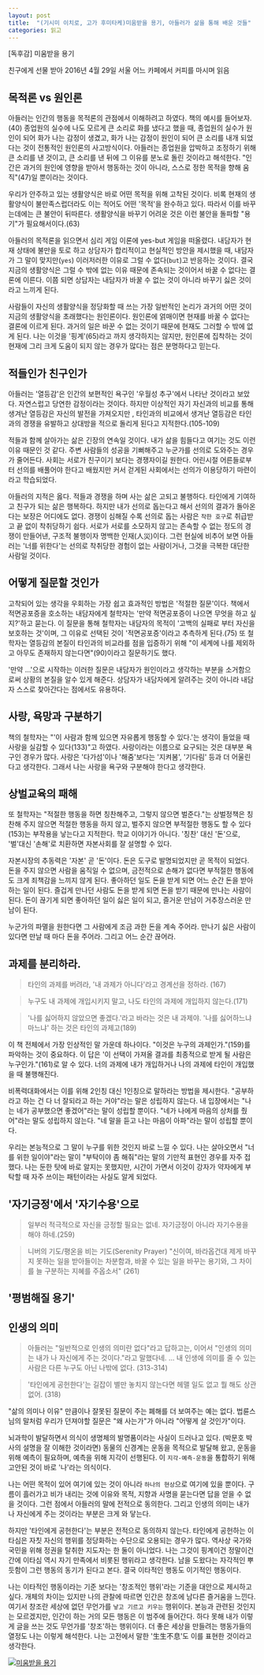 ```yaml
---
layout: post
title:  "(기시미 이치로, 고가 후미타케)미움받을 용기, 아들러가 삶을 통해 배운 것들"
categories: 읽고
---
```


[독후감] 미움받을 용기

친구에게 선물 받아 2016년 4월 29일 서울 어느 카페에서 커피를 마시며 읽음

## 목적론 vs 원인론

아들러는 인간의 행동을 목적론의 관점에서 이해하려고 하였다. 책의 예시를 들어보자.(40) 종업원의 실수에 나도 모르게 큰 소리로 화를 냈다고 했을 때, 종업원의 실수가 원인이 되어 화가 나는 감정이 생겼고, 화가 나는 감정이 원인이 되어 큰 소리를 내개 되었다는 것이 전통적인 원인론의 사고방식이다. 아들러는 종업원을 압박하고 조정하기 위해 큰 소리를 낸 것이고, 큰 소리를 낸 뒤에 그 이유를 분노로 돌린 것이라고 해석한다. "인간은 과거의 원인에 영향을 받아서 행동하는 것이 아니라, 스스로 정한 목적을 향해 움직"(47)일 뿐이라는 것이다.

우리가 안주하고 있는 생활양식은 바로 어떤 목적을 위해 고착된 것이다. 비록 현재의 생활양식이 불만족스럽더라도 이는 적어도 어떤 '목적'을 완수하고 있다. 따라서 이를 바꾸는데에는 큰 불안이 뒤따른다. 생활양식을 바꾸기 어려운 것은 이런 불안을 돌파할 "용기"가 필요해서이다.(63)

아들러의 목적론을 읽으면서 심리 게임 이론에 yes-but 게임을 떠올렸다. 내담자가 현재 상태에 불만을 토로 하고 상담자가 합리적이고 현실적인 방안을 제시했을 때, 내담자가 그 말이 맞지만(`yes`) 이러저러한 이유로 그럴 수 없다(`but`)고 반응하는 것이다. 결국 지금의 생활양식은 그럴 수 밖에 없는 이유 때문에 존속되는 것이어서 바꿀 수 없다는 결론에 이른다. 이쯤 되면 상담자는 내담자가 바꿀 수 없는 것이 아니라 바꾸기 싫은 것이라고 느끼게 된다.

사람들이 자신의 생활양식을 정당화할 때 쓰는 가장 일반적인 논리가 과거의 어떤 것이 지금의 생활양식을 초래했다는 원인론이다. 원인론에 얽매이면 현재를 바꿀 수 없다는 결론에 이르게 된다. 과거의 일은 바꾼 수 없는 것이기 때문에 현재도 그러할 수 밖에 없게 된다. 나는 이것을 '핑계'(65)라고 까지 생각하지는 않지만, 원인론에 집착하는 것이 현재에 그리 크게 도움이 되지 않는 경우가 많다는 점은 분명하다고 믿는다.

## 적들인가 친구인가

아들러는 '열등감'은 인간의 보편적인 욕구인 '우월성 추구'에서 나타난 것이라고 보았다. 자연스럽고 당연한 감정이라는 것이다. 하지만 이상적인 자기 자신과의 비교를 통해 생겨난 열등감은 자신의 발전을 가져오지만 , 타인과의 비교에서 생겨난 열등감은 타인과의 경쟁을 유발하고 상대방을 적으로 돌리게 된다고 지적한다.(105-109)

적들과 함께 살아가는 삶은 긴장의 연속일 것이다. 내가 삶을 힘들다고 여기는 것도 이런 이유 때문인 것 같다. 주변 사람들의 성공을 기뻐해주고 누군가를 선의로 도와주는 경우가 줄어든다. 사회는 서로가 친구이기 보다는 경쟁자이길 원한다. 어린시절 어른들로부터 선의를 배풀어야 한다고 배웠지만 커서 걷게된 사회에서는 선의가 이용당하기 마련이라고 학습되었다.

아들러의 지적은 옳다. 적들과 경쟁을 하며 사는 삶은 고되고 불행하다. 타인에게 기여하고 친구가 되는 삶은 행복하다. 하지만 내가 선의로 돕는다고 해서 선의의 결과가 돌아온다는 보장은 어디에도 없다. 경쟁이 심해질 수록 선의로 돕는 사람은 `착한 호구`로 취급받고 끝 없이 착취당하기 쉽다. 서로가 서로를 소모하지 않고는 존속할 수 없는 정도의 경쟁이 만들어낸, 구조적 불행이자 명백한 인재(人災)이다. 그런 현실에 비추어 보면 아들러는 '너를 위한다'는 선의로 착취당한 경험이 없는 사람이거나, 그것을 극복한 대단한 사람일 것이다.

## 어떻게 질문할 것인가

고착되어 있는 생각을 우회하는 가장 쉽고 효과적인 방법은 '적절한 질문'이다. 책에서 적면공포증을 호소하는 내담자에게 철학자는 '만약 적면공포증이 나으면 무엇을 하고 싶지?'하고 묻는다. 이 질문을 통해 철학자는 내담자의 목적이 '고백의 실패로 부터 자신을 보호하는 것'이며, 그 이유로 선택된 것이 '적면공포증'이라고 추측하게 된다.(75) 또 철학자는 열등감의 본질이 타인과의 비교라를 점을 입증하기 위해 "이 세계에 나를 제외하고 아무도 존재하지 않는다면"(90)이라고 질문하기도 했다.

'만약 ...'으로 시작하는 이러한 질문은 내담자가 원인이라고 생각하는 부분을 소거함으로써 상황의 본질을 알수 있게 해준다. 상담자가 내담자에게 알려주는 것이 아니라 내담자 스스로 찾아간다는 점에서도 유용하다.

## 사랑, 욕망과 구분하기

책의 철학자는 "'이 사람과 함께 있으면 자유롭게 행동할 수 있다.'는 생각이 들었을 때 사랑을 실감할 수 있다(133)"고 하였다. 사랑이라는 이름으로 요구되는 것은 대부분 욕구인 경우가 많다. 사랑은 '다가섬'이나 '해줌'보다는 '지켜봄', '기다림' 등과 더 어울린다고 생각한다. 그래서 나는 사랑을 욕구와 구분해야 한다고 생각한다.

## 상벌교육의 패해

또 철학자는 "적절한 행동을 하면 칭찬해주고, 그렇지 않으면 벌준다."는 상벌정책은 칭찬해 주지 않으면 적절한 행동을 하지 않고, 벌주지 않으면 부적절한 행동도 할 수 있다(153)는 부작용을 낳는다고 지적한다. 학교 이야기가 아니다. '칭찬' 대신 '돈'으로, '벌'대신 '손해'로 치환하면 자본사회를 잘 설명할 수 있다.

자본시장의 추동력은 '자본' 곧 '돈'이다. 돈은 도구로 발명되었지만 곧 목적이 되었다. 돈을 주지 않으면 사람을 움직일 수 없으며, 금전적으로 손해가 없다면 부적절한 행동에도 크게 죄책감을 느끼지 않게 된다. 좋아하던 일도 돈을 받게 되면 어느 순간 돈을 받아 하는 일이 된다. 즐겁게 만나던 사람도 돈을 받게 되면 돈을 받기 때문에 만나는 사람이 된다. 돈이 끊기게 되면 좋아하던 일이 싫은 일이 되고, 즐거운 만남이 거추장스러운 만남이 된다.

누군가의 파멸을 원한다면 그 사람에게 조금 과한 돈을 계속 주어라. 만나기 싫은 사람이 있다면 만날 때 마다 돈을 주어라. 그리고 어느 순간 끊어라.

## 과제를 분리하라.

> 타인의 과제를 버려라, '내 과제가 아니다'라고 경계선을 정하라. (167)

> 누구도 내 과제에 개입시키지 말고, 나도 타인의 과제에 개입하지 않는다.(171)

> '나를 싫어하지 않았으면 좋겠다.'라고 바라는 것은 내 과제야. '나를 싫어하느냐 마느냐' 하는 것은 타인의 과제고(189)

이 책 전체에서 가장 인상적인 말 가운데 하나이다. "이것은 누구의 과제인가."(159)를 파악하는 것이 중요하다. 이 답은 '이 선택이 가져올 결과를 최종적으로 받게 될 사람은 누구인가."(161)로 알 수 있다. 너의 과제에 내가 개입하거나 나의 과제에 타인이 개입했을 때 불행해진다.

비폭력대화에서는 이를 위해 2인칭 대신 1인칭으로 말하라는 방법을 제시한다. "공부하라고 하는 건 다 너 잘되라고 하는 거야"라는 말은 성립하지 않는다. 내 입장에서는 "나는 네가 공부했으면 좋겠어"라는 말이 성립할 뿐이다. "네가 나에게 마음의 상처를 줬어"라는 말도 성립하지 않는다.  "네 말을 듣고 나는 마음이 아파"라는 말이 성립할 뿐이다.

우리는 본능적으로 그 말이 누구를 위한 것인지 바로 느낄 수 있다. 나는 살아오면서 "너를 위한 일이야"라는 말이 "부탁이야 좀 해줘"라는 말의 기만적 표현인 경우를 자주 접했다. 나는 둔한 탓에 바로 알지는 못했지만, 시간이 가면서 이것이 강자가 약자에게 부탁할 때 자주 쓰이는 패턴이라는 사실도 알게 되었다.

## '자기긍정'에서 '자기수용'으로

> 일부러 적극적으로 자신을 긍정할 필요는 없네. 자기긍정이 아니라 자기수용을 해야 하네.(259)

> 니버의 기도/평온을 비는 기도(Serenity Prayer) "신이여, 바라옵건대 제게 바꾸지 못하는 일을 받아들이는 차분함과, 바꿀 수 있는 일을 바꾸는 용기와, 그 차이를 늘 구분하는 지혜를 주옵소서"  (261)

## '평범해질 용기'

## 인생의 의미

> 아들러는 "일반적으로 인생의 의미란 없다"라고 답하고는, 이어서 "인생의 의미는 내가 나 자신에게 주는 것이다."라고 말했다네. ... 내 인생에 의미를 줄 수 있는 사람은 다른 누구도 아닌 나밖에 없다.  (313-314)

> '타인에게 공헌한다'는 길잡이 별만 놓치지 않는다면 헤맬 일도 없고 뭘 해도 상관없어. (318)

"삶의 의미나 이유" 만큼이나 잘못된 질문이 주는 폐해를 더 보여주는 예는 없다. 법륜스님의 말처럼 우리가 던져야할 질문은 "왜 사는가"가 아니라 "어떻게 살 것인가"이다.

뇌과학이 발달하면서 의식이 생명체의 발명품이라는 사실이 드러나고 있다. (박문호 박사의 설명을 잘 이해한 것이라면) 동물의 신경계는 운동을 목적으로 발달해 왔고, 운동을 위해 예측이 필요하며, 예측을 위해 지각이 선행된다. 이 `지각-예측-운동`을 통합하기 위해 고안된 것이 바로 '나'라는 의식이다.

나는 어떤 목적이 있어 여기에 있는 것이 아니라 `하나의 현상`으로 여기에 있을 뿐이다. 구름이 흘러가고 비가 내리는 것에 이유와 목적, 지향과 사명을 묻는다면 답을 얻을 수 없을 것이다. 그런 점에서 아들러의 말에 전적으로 동의한다. 그리고 인생의 의미는 내가 나 자신에게 주는 것이라는 부분은 크게 와 닿는다.

하지만 '타인에게 공헌한다'는 부분은 전적으로 동의하지 않는다. 타인에게 공헌하는 이타심은 자칫 자신의 행위를 정당화하는 수단으로 오용되는 경우가 많다. 역사상 국가와 국민을 위해 정권을 탈취한 지도자는 한 둘이 아니었다. 나는 그것이 핑계이건 정말이건 간에 이타심 역시 자기 만족에서 비롯된 행위라고 생각한다. 남을 도왔다는 자각적인 뿌듯함이 그런 행동의 동기가 된다고 본다. 결국 이타적인 행동도 이기적인 행동이다.  

나는 이타적인 행동이라는 기준 보다는 '창조적인 행위'라는 기준을 대안으로 제시하고 싶다. 개체의 차이는 있지만 나의 관찰에 따르면 인간은 창조에 남다른 즐거움을 느낀다. 여기서 창조란 세상에 없던 무언가를 `낳고 기르고 키우는` 행위이다. 본능과 관련된 것인지는 모르겠지만, 인간이 하는 거의 모든 행동은 이 범주에 들어간다. 하다 못해 내가 이렇게 글을 쓰는 것도 무언가를 '창조'하는 행위이다. 더 좋은 세상을 만들려는 행동가들의 열정도 나는 이렇게 해석한다. 나는 고전에서 말한 '生生不息'도 이를 표현한 것이라고 생각한다.

[![미움받을 용기](http://image.aladin.co.kr/product/4846/30/letslook/S132434727_f.jpg)](http://www.aladin.co.kr/shop/wproduct.aspx?ItemId=48463031)
